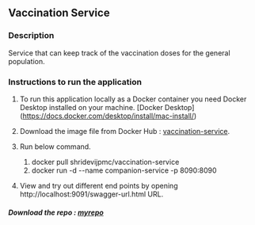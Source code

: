 ## Vaccination Service

### Description

Service that can keep track of the vaccination doses for the general population.

### Instructions to run the application

1. To run this application locally as a Docker container you need Docker Desktop installed on your machine.
[Docker Desktop] (https://docs.docker.com/desktop/install/mac-install/)


2. Download the image file from Docker Hub : [vaccination-service](https://hub.docker.com/repository/docker/shridevijpmc/vaccination-service/general).
3. Run below command.
   1. docker pull shridevijpmc/vaccination-service
   2. docker run -d --name companion-service -p 8090:8090
4. View and try out different end points by opening  http://localhost:9091/swagger-url.html URL.


##### Download the repo : [myrepo](repo_link)
